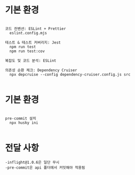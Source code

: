 # 기본 환경

```

코드 컨벤션: ESLint + Prettier
  eslint.config.mjs

테스트 & 테스트 커버리지: Jest
  npm run test
  npm run test:cov

복잡도 및 코드 분석: ESLint

의존성 순환 체크: Dependency Cruiser
  npx depcruise --config dependency-cruiser.config.js src


```

# 기본 환경

```

pre-commit 설치
  npx husky ini
  
```



# 전달 사항

```
-inflight@1.0.6은 일단 무시
-pre-commit은 api 폴더에서 커밋해야 적용됨

```
